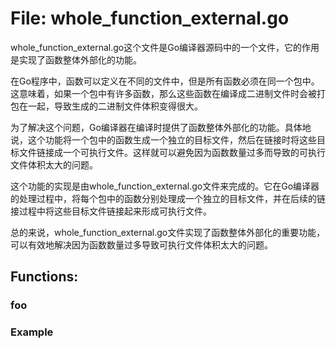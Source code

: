 # File: whole_function_external.go

whole_function_external.go这个文件是Go编译器源码中的一个文件，它的作用是实现了函数整体外部化的功能。

在Go程序中，函数可以定义在不同的文件中，但是所有函数必须在同一个包中。这意味着，如果一个包中有许多函数，那么这些函数在编译成二进制文件时会被打包在一起，导致生成的二进制文件体积变得很大。

为了解决这个问题，Go编译器在编译时提供了函数整体外部化的功能。具体地说，这个功能将一个包中的函数生成一个独立的目标文件，然后在链接时将这些目标文件链接成一个可执行文件。这样就可以避免因为函数数量过多而导致的可执行文件体积太大的问题。

这个功能的实现是由whole_function_external.go文件来完成的。它在Go编译器的处理过程中，将每个包中的函数分别处理成一个独立的目标文件，并在后续的链接过程中将这些目标文件链接起来形成可执行文件。

总的来说，whole_function_external.go文件实现了函数整体外部化的重要功能，可以有效地解决因为函数数量过多导致可执行文件体积太大的问题。

## Functions:

### foo





### Example






